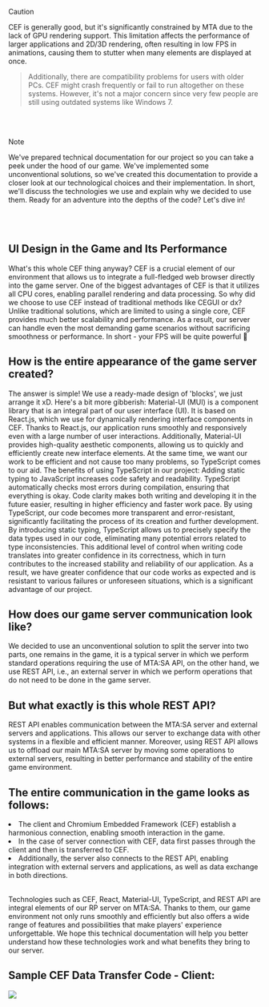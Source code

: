 > [!CAUTION]
>CEF is generally good, but it's significantly constrained by MTA due to the lack of GPU rendering support. This limitation affects the performance of larger applications and 2D/3D rendering, often resulting in low FPS in animations, causing them to stutter when many elements are displayed at once.

>Additionally, there are compatibility problems for users with older PCs. CEF might crash frequently or fail to run altogether on these systems. However, it's not a major concern since very few people are still using outdated systems like Windows 7.

</br>
</br>

> [!NOTE]
>We've prepared technical documentation for our project so you can take a peek under the hood of our game. We've implemented some unconventional solutions, so we've created this documentation to provide a closer look at our technological choices and their implementation. In short, we'll discuss the technologies we use and explain why we decided to use them. Ready for an adventure into the depths of the code? Let's dive in!

</br>
</br>

<h2><b>UI Design in the Game and Its Performance</b></h1>

What's this whole CEF thing anyway? CEF is a crucial element of our environment that allows us to integrate a full-fledged web browser directly into the game server. One of the biggest advantages of CEF is that it utilizes all CPU cores, enabling parallel rendering and data processing. So why did we choose to use CEF instead of traditional methods like CEGUI or dx? Unlike traditional solutions, which are limited to using a single core, CEF provides much better scalability and performance. As a result, our server can handle even the most demanding game scenarios without sacrificing smoothness or performance. In short - your FPS will be quite powerful 🙂

<h2><b>How is the entire appearance of the game server created?</b></h1>

The answer is simple! We use a ready-made design of 'blocks', we just arrange it xD. Here's a bit more gibberish:
Material-UI (MUI) is a component library that is an integral part of our user interface (UI). It is based on React.js, which we use for dynamically rendering interface components in CEF. Thanks to React.js, our application runs smoothly and responsively even with a large number of user interactions. Additionally, Material-UI provides high-quality aesthetic components, allowing us to quickly and efficiently create new interface elements.
At the same time, we want our work to be efficient and not cause too many problems, so TypeScript comes to our aid.
The benefits of using TypeScript in our project:
Adding static typing to JavaScript increases code safety and readability.
TypeScript automatically checks most errors during compilation, ensuring that everything is okay.
Code clarity makes both writing and developing it in the future easier, resulting in higher efficiency and faster work pace.
By using TypeScript, our code becomes more transparent and error-resistant, significantly facilitating the process of its creation and further development. By introducing static typing, TypeScript allows us to precisely specify the data types used in our code, eliminating many potential errors related to type inconsistencies. This additional level of control when writing code translates into greater confidence in its correctness, which in turn contributes to the increased stability and reliability of our application. As a result, we have greater confidence that our code works as expected and is resistant to various failures or unforeseen situations, which is a significant advantage of our project.

<h2><b>How does our game server communication look like?</b></h1>

We decided to use an unconventional solution to split the server into two parts, one remains in the game, it is a typical server in which we perform standard operations requiring the use of MTA:SA API, on the other hand, we use REST API, i.e., an external server in which we perform operations that do not need to be done in the game server.

<h2><b>But what exactly is this whole REST API?</b></h1>

REST API enables communication between the MTA:SA server and external servers and applications. This allows our server to exchange data with other systems in a flexible and efficient manner. Moreover, using REST API allows us to offload our main MTA:SA server by moving some operations to external servers, resulting in better performance and stability of the entire game environment.

<h2><b>The entire communication in the game looks as follows:</b></h1>

<li>The client and Chromium Embedded Framework (CEF) establish a harmonious connection, enabling smooth interaction in the game.</li>
<li>In the case of server connection with CEF, data first passes through the client and then is transferred to CEF.</li>
<li>Additionally, the server also connects to the REST API, enabling integration with external servers and applications, as well as data exchange in both directions.</li>

</br>

Technologies such as CEF, React, Material-UI, TypeScript, and REST API are integral elements of our RP server on MTA:SA. Thanks to them, our game environment not only runs smoothly and efficiently but also offers a wide range of features and possibilities that make players' experience unforgettable. We hope this technical documentation will help you better understand how these technologies work and what benefits they bring to our server.

<h2><b>Sample CEF Data Transfer Code - Client:</b></h1>
<img src='https://i.imgur.com/joF5Hkr.png'/>

